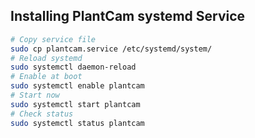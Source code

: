 ## Installing PlantCam systemd Service

```bash
# Copy service file
sudo cp plantcam.service /etc/systemd/system/
# Reload systemd
sudo systemctl daemon-reload
# Enable at boot
sudo systemctl enable plantcam
# Start now
sudo systemctl start plantcam
# Check status
sudo systemctl status plantcam
```
